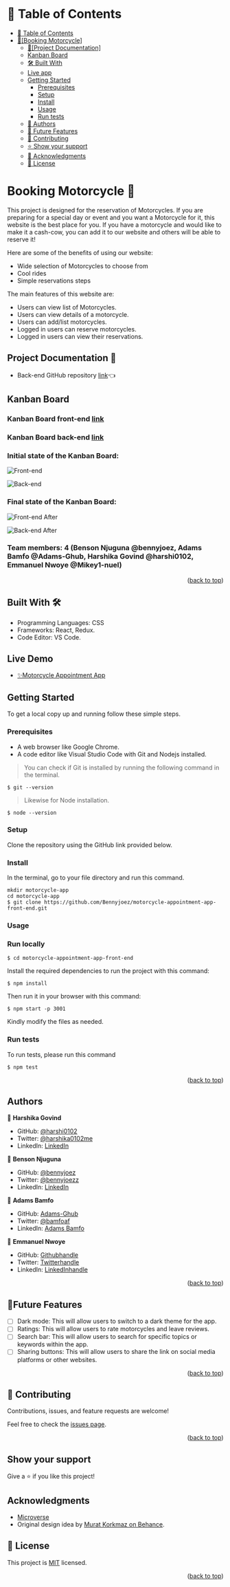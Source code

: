 <a name="readme-top"></a>

# 📗 Table of Contents

- [📗 Table of Contents](#-table-of-contents)
- [🛵\[Booking Motorcycle\] ](#about-project)
  - [📄\[Project Documentation\] ](#project-documentation)
  - [Kanban Board](#kanban-board)
  - [🛠 Built With ](#built-with)
  - [Live app](#live-demo)
  - [Getting Started](#getting-started)
    - [Prerequisites](#prerequisites)
    - [Setup](#setup)
    - [Install](#install)
    - [Usage](#usage)
    - [Run tests](#run-tests)
  - [👥 Authors ](#authors)
  - [🔭 Future Features ](#future-features)
  - [🤝 Contributing ](#contributing)
  - [⭐️ Show your support ](#️support)
  - [🙏 Acknowledgments ](#acknowledgements)
  - [📝 License ](#license)

<!-- PROJECT DESCRIPTION -->

# Booking Motorcycle 🛵 <a name="about-project"></a>

This project is designed for the reservation of Motorcycles. If you are preparing for a special day or event and you want a Motorcycle for it, this website is the best place for you. If you have a motorcycle and would like to make it a cash-cow, you can add it to our website and others will be able to reserve it!

Here are some of the benefits of using our website:

- Wide selection of Motorcycles to choose from
- Cool rides
- Simple reservations steps

The main features of this website are:

- Users can view list of Motorcycles.
- Users can view details of a motorcycle.
- Users can add/list motorcycles.
- Logged in users can reserve motorcycles.
- Logged in users can view their reservations.

## Project Documentation 📄 <a name="project-documentation"></a>

- Back-end GitHub repository [link](https://github.com/Bennyjoez/motorcycle-appointment-app-backend)👈

## Kanban Board <a name="kanban-board"></a>

### Kanban Board front-end [link](https://github.com/Bennyjoez/motorcycle-appointment-app-front-end/projects/1)

### Kanban Board back-end [link](https://github.com/Bennyjoez/motorcycle-appointment-app-backend/projects/1)

### Initial state of the Kanban Board:

![Front-end](src/images/front.png)

![Back-end](src/images/back.png)

### Final state of the Kanban Board:

![Front-end After](src/images/front-after.png)

![Back-end After](src/images/back-after.png)

### Team members: 4 (Benson Njuguna @bennyjoez, Adams Bamfo @Adams-Ghub, Harshika Govind @harshi0102, Emmanuel Nwoye @Mikey1-nuel)

<p align="right">(<a href="#readme-top">back to top</a>)</p>

## Built With 🛠️ <a name="built-with"></a>

- Programming Languages: CSS
- Frameworks: React, Redux.
- Code Editor: VS Code.

## Live Demo

- [✨Motorcycle Appointment App](https://jolly-fenglisu-580d34.netlify.app/)

## Getting Started <a name="getting-started"></a>

To get a local copy up and running follow these simple steps.

### Prerequisites

- A web browser like Google Chrome.
- A code editor like Visual Studio Code with Git and Nodejs installed.

> You can check if Git is installed by running the following command in the terminal.

```
$ git --version
```

> Likewise for Node installation.

```
$ node --version
```

### Setup

Clone the repository using the GitHub link provided below.

### Install

In the terminal, go to your file directory and run this command.

```
mkdir motorcycle-app
cd motorcycle-app
$ git clone https://github.com/Bennyjoez/motorcycle-appointment-app-front-end.git
```

### Usage

### Run locally

```
$ cd motorcycle-appointment-app-front-end
```

Install the required dependencies to run the project with this command:

```
$ npm install
```

Then run it in your browser with this command:

```
$ npm start -p 3001
```

Kindly modify the files as needed.

### Run tests

To run tests, please run this command

```
$ npm test
```

<p align="right">(<a href="#readme-top">back to top</a>)</p>

## Authors <a name="authors"></a>

👤 **Harshika Govind**

- GitHub: [@harshi0102](https://github.com/harshi0102)
- Twitter: [@harshika0102me](https://twitter.com/harshika0102me)
- LinkedIn: [LinkedIn](https://www.linkedin.com/in/harshikagovind/)

👤 **Benson Njuguna**

- GitHub: [@bennyjoez](https://github.com/Bennyjoez)
- Twitter: [@bennyjoezz](https://twitter.com/bennyjoezz)
- LinkedIn: [LinkedIn](https://www.linkedin.com/in/bennyjoez/)

👤 **Adams Bamfo**

- GitHub: [Adams-Ghub](https://github.com/Adams-Ghub)
- Twitter: [@bamfoaf](https://twitter.com/bamfoaf)
- LinkedIn: [Adams Bamfo](https://www.linkedin.com/in/adams-bamfo/)

👤 **Emmanuel Nwoye**

- GitHub: [Githubhandle](https://github.com/Mikey1-nuel)
- Twitter: [Twitterhandle](https://twitter.com/Mikey_nuel)
- LinkedIn: [LinkedInhandle](https://www.linkedin.com/in/emmanuel-nwoye-5915141b8/)

<p align="right">(<a href="#readme-top">back to top</a>)</p>

## 🔭Future Features <a name="future-features"></a>

- [ ] Dark mode: This will allow users to switch to a dark theme for the app.
- [ ] Ratings: This will allow users to rate motorcycles and leave reviews.
- [ ] Search bar: This will allow users to search for specific topics or keywords within the app.
- [ ] Sharing buttons: This will allow users to share the link on social media platforms or other websites.

<p align="right">(<a href="#readme-top">back to top</a>)</p>

## 🤝 Contributing <a name="contributing"></a>

Contributions, issues, and feature requests are welcome!

Feel free to check the [issues page](https://github.com/Bennyjoez/motorcycle-appointment-app-front-end/issues).

<p align="right">(<a href="#readme-top">back to top</a>)</p>

## Show your support <a name="️support"></a>

Give a ⭐️ if you like this project!

## Acknowledgments <a name="acknowledgements"></a>

- [Microverse](https://www.microverse.org/)
- Original design idea by [Murat Korkmaz on Behance](https://www.behance.net/muratk).

## 📝 License <a name="license"></a>

This project is [MIT](https://github.com/Bennyjoez/motorcycle-appointment-app-front-end/blob/c454f83a9bf7df10ee1da0c735f1fab85c1deee2/LICENSE.md) licensed.

<p align="right">(<a href="#readme-top">back to top</a>)</p>
